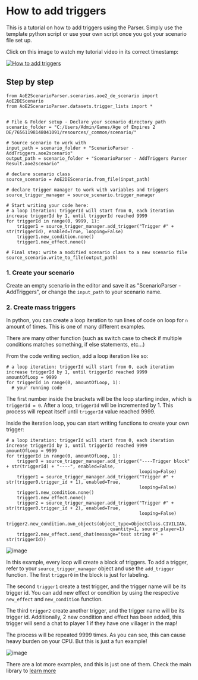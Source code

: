 # How to add triggers
This is a tutorial on how to add triggers using the Parser. Simply use the template python script or use your own script once you got your scenario file set up.

Click on this image to watch my tutorial video in its correct timestamp:

[![How to add triggers](https://user-images.githubusercontent.com/40296674/162162679-74e44fb7-900d-4986-8079-675ee7a3b535.png)](https://youtu.be/6dP-pDbFCNw?t=662)

## Step by step
```
from AoE2ScenarioParser.scenarios.aoe2_de_scenario import AoE2DEScenario
from AoE2ScenarioParser.datasets.trigger_lists import *


# File & Folder setup - Declare your scenario directory path
scenario_folder = "C:/Users/Admin/Games/Age of Empires 2 DE/76561198148041091/resources/_common/scenario/"

# Source scenario to work with
input_path = scenario_folder + "ScenarioParser - AddTriggers.aoe2scenario"
output_path = scenario_folder + "ScenarioParser - AddTriggers Parser Result.aoe2scenario"

# declare scenario class
source_scenario = AoE2DEScenario.from_file(input_path)

# declare trigger manager to work with variables and triggers
source_trigger_manager = source_scenario.trigger_manager

# Start writing your code here:
# a loop iteration: triggerId will start from 0, each iteration increase triggerId by 1, until triggerId reached 9999
for triggerId in range(0, 9999, 1):
    trigger1 = source_trigger_manager.add_trigger("Trigger #" + str(triggerId), enabled=True, looping=False)
    trigger1.new_condition.none()
    trigger1.new_effect.none()

# Final step: write a modified scenario class to a new scenario file
source_scenario.write_to_file(output_path)
```
### 1. Create your scenario
Create an empty scenario in the editor and save it as "ScenarioParser - AddTriggers", or change the `input_path` to your scenario name.
### 2. Create mass triggers
In python, you can create a loop iteration to run lines of code on loop for `n` amount of times. This is one of many different examples.

There are many other function (such as switch case to check if multiple conditions matches something, if else statements, etc...)

From the code writing section, add a loop iteration like so:
```
# a loop iteration: triggerId will start from 0, each iteration increase triggerId by 1, until triggerId reached 9999
amountOfLoop = 9999
for triggerId in range(0, amountOfLoop, 1):
  # your running code
```
The first number inside the brackets will be the loop starting index, which is `triggerId = 0`. After a loop, `triggerId` will be incremented by 1. This process will repeat itself until `triggerId` value reached 9999.

Inside the iteration loop, you can start writing functions to create your own trigger:
```
# a loop iteration: triggerId will start from 0, each iteration increase triggerId by 1, until triggerId reached 9999
amountOfLoop = 9999
for triggerId in range(0, amountOfLoop, 1):
    trigger0 = source_trigger_manager.add_trigger("----Trigger block" + str(triggerId) + "----", enabled=False,
                                                  looping=False)
    trigger1 = source_trigger_manager.add_trigger("Trigger #" + str(trigger0.trigger_id + 1), enabled=True,
                                                  looping=False)
    trigger1.new_condition.none()
    trigger1.new_effect.none()
    trigger2 = source_trigger_manager.add_trigger("Trigger #" + str(trigger0.trigger_id + 2), enabled=True,
                                                  looping=False)
    trigger2.new_condition.own_objects(object_type=ObjectClass.CIVILIAN,
                                       quantity=1, source_player=1)
    trigger2.new_effect.send_chat(message="test string #" + str(triggerId))
```
![image](https://user-images.githubusercontent.com/40296674/150690801-c9850853-e1d0-497d-bd23-e40006d9fa87.png)

In this example, every loop will create a block of triggers. To add a trigger, refer to your `source_trigger_manager` object and use the `add_trigger` function. The first `trigger0` in the block is just for labeling.

The second `trigger1` create a test trigger, and the trigger name will be its trigger id. You can add new effect or condition by using the respective `new_effect` and `new_condition` function.

The third `trigger2` create another trigger, and the trigger name will be its trigger id. Additionally, 2 new condition and effect has been added, this trigger will send a chat to player 1 if they have one villager in the map!

The process will be repeated 9999 times. As you can see, this can cause heavy burden on your CPU. But this is just a fun example!

![image](https://user-images.githubusercontent.com/40296674/150690999-849f6f44-43af-4a25-af1c-a3adbcc36cda.png)




There are a lot more examples, and this is just one of them. Check the main library to [learn more](https://github.com/KSneijders/AoE2ScenarioParser)

